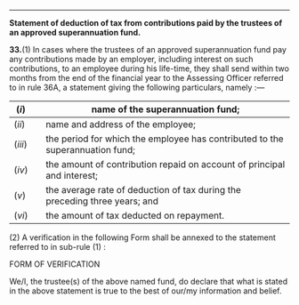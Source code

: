 ****

**Statement of deduction of tax from contributions paid by the trustees of an approved superannuation fund.**

**33.**(1) In cases where the trustees of an approved superannuation fund pay any contributions made by an employer, including interest on such contributions, to an employee during his life-time, they shall send within two months from the end of the financial year to the Assessing Officer referred to in rule 36A, a statement giving the following particulars, namely :—

(_i_) |  |  name of the superannuation fund;  
---|---|---  
(_ii_) |  |  name and address of the employee;  
(_iii_) |  |  the period for which the employee has contributed to the superannuation fund;  
(_iv_) |  |  the amount of contribution repaid on account of principal and interest;  
(_v_) |  |  the average rate of deduction of tax during the preceding three years; and  
(_vi_) |  |  the amount of tax deducted on repayment.  
  
(2) A verification in the following Form shall be annexed to the statement referred to in sub-rule (1) :

FORM OF VERIFICATION

We/I, the trustee(s) of the above named fund, do declare that what is stated in the above statement is true to the best of our/my information and belief.